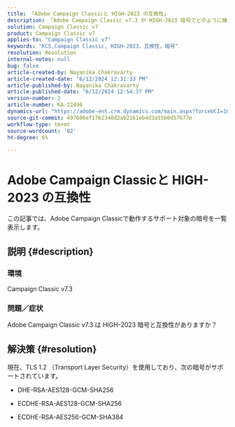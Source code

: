 ```yaml
---
title: 「Adobe Campaign Classicと HIGH-2023 の互換性」
description: 「Adobe Campaign Classic v7.3 が HIGH-2023 暗号でどのように機能するかを説明します。」
solution: Campaign Classic v7
product: Campaign Classic v7
applies-to: "Campaign Classic v7"
keywords: "KCS,Campaign Classic, HIGH-2023，互換性，暗号"
resolution: Resolution
internal-notes: null
bug: false
article-created-by: Nayanika Chakravarty
article-created-date: "6/12/2024 12:31:33 PM"
article-published-by: Nayanika Chakravarty
article-published-date: "6/12/2024 12:54:37 PM"
version-number: 2
article-number: KA-22496
dynamics-url: "https://adobe-ent.crm.dynamics.com/main.aspx?forceUCI=1&pagetype=entityrecord&etn=knowledgearticle&id=2cf212b2-b728-ef11-840b-6045bd0065b6"
source-git-commit: 497606ef1762340d2ab2161eb4d3a55b0d57677e
workflow-type: tm+mt
source-wordcount: '82'
ht-degree: 6%

---
```


# Adobe Campaign Classicと HIGH-2023 の互換性


この記事では、Adobe Campaign Classicで動作するサポート対象の暗号を一覧表示します。

## 説明 {#description}


### <b>環境</b>

Campaign Classic v7.3

### <b>問題／症状</b>

Adobe Campaign Classic v7.3 は HIGH-2023 暗号と互換性がありますか？


## 解決策 {#resolution}


現在、TLS 1.2 （Transport Layer Security）を使用しており、次の暗号がサポートされています。

- DHE-RSA-AES128-GCM-SHA256


- ECDHE-RSA-AES128-GCM-SHA256


- ECDHE-RSA-AES256-GCM-SHA384





